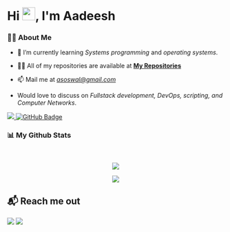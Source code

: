 <h1 align="left">Hi <img src="https://raw.githubusercontent.com/MartinHeinz/MartinHeinz/master/wave.gif" width="30px">, I'm Aadeesh</h1>

### 🙋‍♂️ About Me

- 🌱 I’m currently learning *Systems programming* and *operating systems*.

- 👨‍💻 All of my repositories are available at **[My Repositories](https://github.com/Aadeesh11?tab=repositories)**

- 📫 Mail me at *asoswal@gmail.com*

- Would love to discuss on *Fullstack development, DevOps, scripting, and Computer Networks*.


<p align="left">
<a href="https://github.com/Aadeesh11/github-profile-views-counter">
    <img src="https://komarev.com/ghpvc/?username=Aadeesh11">
</a> <a href="https://github.com/Aadeesh11?tab=followers"><img src="https://img.shields.io/github/followers/Aadeesh11?label=Followers&style=social" alt="GitHub Badge"></a>
</p>
 

### 📊 My Github Stats
<br/>
<p align="center"><img src="https://github-readme-stats.vercel.app/api/top-langs/?username=Aadeesh11&layout=compact"/></p>
<p align="center"><img src="https://github-readme-stats.vercel.app/api?username=Aadeesh11&show_icons=true&theme=swift" /></p>


## 📬 Reach me out
<p align="left">
<a href = "https://www.linkedin.com/in/aadeesh-oswal-b422941b9/"><img src="https://img.icons8.com/fluent/48/000000/linkedin.png"/></a>
<a href = "https://www.instagram.com/aadeesh_oswal/"><img src="https://img.icons8.com/fluent/48/000000/instagram-new.png"/></a>
</p>

